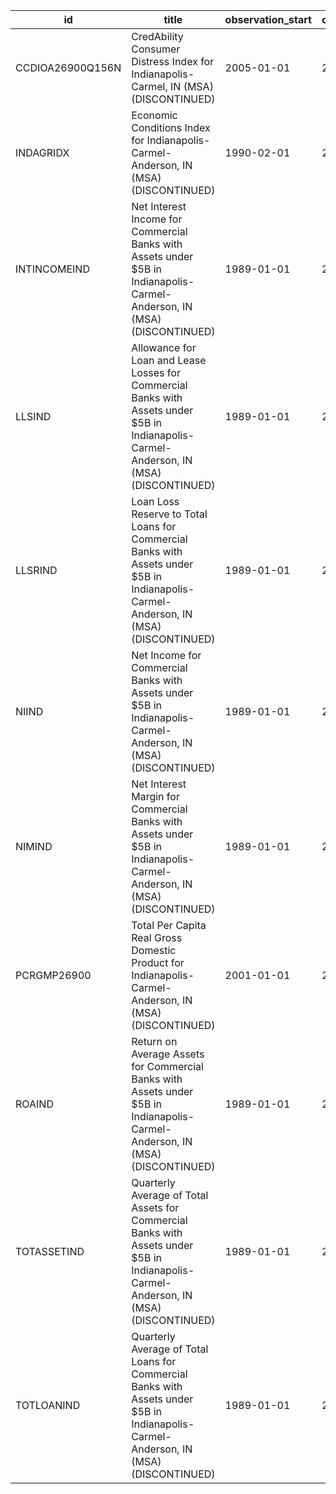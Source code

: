 | id               | title                                                                                                                                   | observation_start   | observation_end   |
|------------------|-----------------------------------------------------------------------------------------------------------------------------------------|---------------------|-------------------|
| CCDIOA26900Q156N | CredAbility Consumer Distress Index for Indianapolis-Carmel, IN (MSA) (DISCONTINUED)                                                    | 2005-01-01          | 2013-01-01        |
| INDAGRIDX        | Economic Conditions Index for Indianapolis-Carmel-Anderson, IN (MSA) (DISCONTINUED)                                                     | 1990-02-01          | 2019-12-01        |
| INTINCOMEIND     | Net Interest Income for Commercial Banks with Assets under $5B in Indianapolis-Carmel-Anderson, IN (MSA) (DISCONTINUED)                 | 1989-01-01          | 2020-07-01        |
| LLSIND           | Allowance for Loan and Lease Losses for Commercial Banks with Assets under $5B in Indianapolis-Carmel-Anderson, IN (MSA) (DISCONTINUED) | 1989-01-01          | 2020-07-01        |
| LLSRIND          | Loan Loss Reserve to Total Loans for Commercial Banks with Assets under $5B in Indianapolis-Carmel-Anderson, IN (MSA) (DISCONTINUED)    | 1989-01-01          | 2020-07-01        |
| NIIND            | Net Income for Commercial Banks with Assets under $5B in Indianapolis-Carmel-Anderson, IN (MSA) (DISCONTINUED)                          | 1989-01-01          | 2020-07-01        |
| NIMIND           | Net Interest Margin for Commercial Banks with Assets under $5B in Indianapolis-Carmel-Anderson, IN (MSA) (DISCONTINUED)                 | 1989-01-01          | 2020-07-01        |
| PCRGMP26900      | Total Per Capita Real Gross Domestic Product for Indianapolis-Carmel-Anderson, IN (MSA) (DISCONTINUED)                                  | 2001-01-01          | 2017-01-01        |
| ROAIND           | Return on Average Assets for Commercial Banks with Assets under $5B in Indianapolis-Carmel-Anderson, IN (MSA) (DISCONTINUED)            | 1989-01-01          | 2020-07-01        |
| TOTASSETIND      | Quarterly Average of Total Assets for Commercial Banks with Assets under $5B in Indianapolis-Carmel-Anderson, IN (MSA) (DISCONTINUED)   | 1989-01-01          | 2020-07-01        |
| TOTLOANIND       | Quarterly Average of Total Loans for Commercial Banks with Assets under $5B in Indianapolis-Carmel-Anderson, IN (MSA) (DISCONTINUED)    | 1989-01-01          | 2020-07-01        |